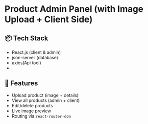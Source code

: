 # Product Admin Panel (with Image Upload + Client Side)

## 📦 Tech Stack
- React.js (client & admin)
- json-server (database)
- axios(Api tool)
- 

## 🚀 Features
- Upload product (image + details)
- View all products (admin + client)
- Edit/delete products
- Live image preview
- Routing via `react-router-dom`



